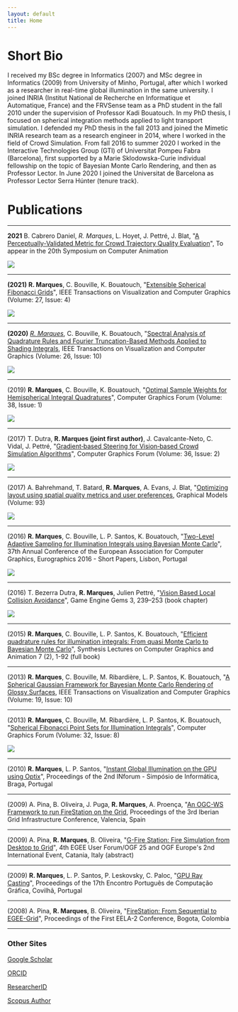 ```yaml
---
layout: default
title: Home
---
```


# Short Bio

I received my BSc degree in Informatics (2007) and MSc degree in Informatics (2009) from University of Minho, Portugal, after which I worked as a researcher in real-time global illumination in the same university. I joined INRIA (Institut National de Recherche en Informatique et Automatique, France) and the FRVSense team as a PhD student in the fall 2010 under the supervision of Professor Kadi Bouatouch. In my PhD thesis, I focused on spherical integration methods applied to light transport simulation. I defended my PhD thesis in the fall 2013 and joined the Mimetic INRIA research team as a research engineer in 2014, where I worked in the field of Crowd Simulation. From fall 2016 to summer 2020 I worked in the Interactive Technologies Group (GTI) of Universitat Pompeu Fabra (Barcelona), first supported by a Marie Sklodowska-Curie individual fellowship on the topic of Bayesian Monte Carlo Rendering, and then as Professor Lector. In June 2020 I joined the Universitat de Barcelona as Professor Lector Serra Húnter (tenure track).

# Publications 

---

**2021** B. Cabrero Daniel, *R. Marques*, L. Hoyet, J. Pettré, J. Blat, "[A Perceptually-Validated Metric for Crowd Trajectory Quality Evaluation](https://arxiv.org/abs/2108.12346)", To appear in the 20th Symposium on Computer Animation

![](assets/img/2021_SCA_Bea_Cut.png)

---

**(2021)** **R. Marques**, C. Bouville, K. Bouatouch, "[Extensible Spherical Fibonacci Grids](https://doi.org/10.1109/tvcg.2019.2952131)", IEEE Transactions on Visualization and Computer Graphics (Volume: 27, Issue: 4)

![](assets/img/2021_TVCG_ESFG.png)

---

**(2020)** <ins>*R. Marques*</ins>, C. Bouville, K. Bouatouch, "[Spectral Analysis of Quadrature Rules and Fourier Truncation-Based Methods Applied to Shading Integrals](https://doi.org/10.1109/tvcg.2019.2913418), IEEE Transactions on Visualization and Computer Graphics (Volume: 26, Issue: 10)

![](assets/img/2020_TVCG_Spec.png)

---

(2019) **R. Marques**, C. Bouville, K. Bouatouch, "[Optimal Sample Weights for Hemispherical Integral Quadratures](https://doi.org/10.1111/cgf.13392)", Computer Graphics Forum (Volume: 38, Issue: 1)

![](assets/img/2019_CGF_OSW.png)

---

(2017) T. Dutra, **R. Marques (joint first author)**, J. Cavalcante-Neto, C. Vidal, J. Pettré, "[Gradient‐based Steering for Vision‐based Crowd Simulation Algorithms](https://doi.org/10.1111/cgf.13130)", Computer Graphics Forum (Volume: 36, Issue: 2)

![](assets/img/2017_EG_GBM.png)


---

(2017) A. Bahrehmand, T. Batard, **R. Marques**, A. Evans, J. Blat, "[Optimizing layout using spatial quality metrics and user preferences](https://doi.org/10.1016/j.gmod.2017.08.003), Graphical Models (Volume: 93)

![](assets/img/2017_GM_Arash.png)

---

(2016) **R. Marques**, C. Bouville, L. P. Santos, K. Bouatouch, "[Two-Level Adaptive Sampling for Illumination Integrals using Bayesian Monte Carlo](https://diglib.eg.org/bitstream/handle/10.2312/egsh20161016/065-068.pdf?sequence=1&isAllowed=y)", 37th Annual Conference of the European Association for Computer Graphics, Eurographics 2016 - Short Papers, Lisbon, Portugal

![](assets/img/2016_EG_2LBMC.png)

---

(2016) T. Bezerra Dutra, **R. Marques**, Julien Pettré, "[Vision Based Local Collision Avoidance](http://www.gameenginegems.net/geg3.php)", Game Engine Gems 3, 239–253 (book chapter)

![](assets/img/2016_GE_GEMS.jpg)

---

(2015) **R. Marques**, C. Bouville, L. P. Santos, K. Bouatouch, "[Efficient quadrature rules for illumination integrals: From quasi Monte Carlo to Bayesian Monte Carlo](https://www.morganclaypool.com/doi/abs/10.2200/S00649ED1V01Y201505CGR019)", Synthesis Lectures on Computer Graphics and Animation 7 (2), 1-92 (full book)

---

(2013) **R. Marques**, C. Bouville, M. Ribardière, L. P. Santos, K. Bouatouch, "[A Spherical Gaussian Framework for Bayesian Monte Carlo Rendering of Glossy Surfaces](https://doi.org/10.1109/tvcg.2013.79), IEEE Transactions on Visualization and Computer Graphics (Volume: 19, Issue: 10)

---

(2013) **R. Marques**, C. Bouville, M. Ribardière, L. P. Santos, K. Bouatouch, "[Spherical Fibonacci Point Sets for Illumination Integrals](https://doi.org/10.1111/cgf.12190)", Computer Graphics Forum (Volume: 32, Issue: 8)

![](assets/img/2013_CGF_SF.png)

---

(2010) **R. Marques**, L. P. Santos, "[Instant Global Illumination on the GPU using Optix](https://repositorium.sdum.uminho.pt/bitstream/1822/14629/1/inforum2010_InstantCaching_GPU.pdf)", Proceedings of the 2nd INforum - Simpósio de Informática, Braga, Portugal

---

(2009) A. Pina, B. Oliveira, J. Puga, **R. Marques**, A. Proença, "[An OGC-WS Framework to run FireStation on the Grid](https://www.academia.edu/download/42072514/An_OGC-WS_Framework_to_Run_FireStation_o20160204-22236-1txw918.pdf), Proceedings of the 3rd Iberian Grid Infrastructure Conference, Valencia, Spain

---

(2009) A. Pina, **R. Marques**, B. Oliveira, "[G-Fire Station: Fire Simulation from Desktop to Grid](https://repositorium.sdum.uminho.pt/handle/1822/19230)", 4th EGEE User Forum/OGF 25 and OGF Europe's 2nd International Event, Catania, Italy (abstract)

---

(2009) **R. Marques**, L. P. Santos, P. Leskovsky, C. Paloc, "[GPU Ray Casting](https://repositorium.sdum.uminho.pt/bitstream/1822/17833/1/RicardoEPCC_Final_MAC.pdf)", Proceedings of the 17th Encontro Português de Computação Gráfica, Covilhã, Portugal

---

(2008) A. Pina, **R. Marques**, B. Oliveira, "[FireStation: From Sequential to EGEE-Grid](https://www.academia.edu/download/42072500/FiresStation_From_Sequential_to_EGEE-Gri20160204-22322-fhamej.pdf)", Proceedings of the First EELA-2 Conference, Bogota, Colombia

---

### Other Sites

[Google Scholar](https://scholar.google.com/citations?user=hkriDdcAAAAJ&hl=es)

[ORCID](https://orcid.org/0000-0001-8261-4409)

[ResearcherID](https://publons.com/researcher/1441734/ricardo-marques/)

[Scopus Author](https://www.scopus.com/authid/detail.uri?authorId=57026328500")
